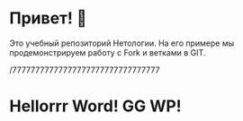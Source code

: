 # Привет! 👋

Это учебный репозиторий Нетологии. На его примере мы продемонстрируем работу с Fork и ветками в GIT. 

/77777777777777777777777777777777
# Hellorrr Word! GG WP!
